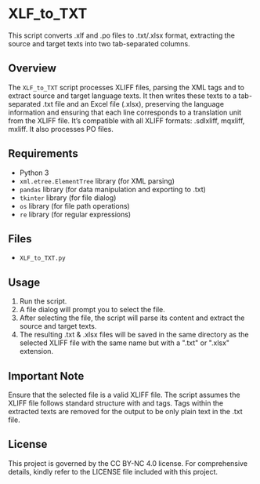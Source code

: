 # XLF_to_TXT

This script converts .xlf and .po files to .txt/.xlsx format, extracting the source and target texts into two tab-separated columns.

## Overview

The `XLF_to_TXT` script processes XLIFF files, parsing the XML tags <source> and <target> to extract source and target language texts. It then writes these texts to a tab-separated .txt file and an Excel file (.xlsx), preserving the language information and ensuring that each line corresponds to a translation unit from the XLIFF file.
It’s compatible with all XLIFF formats: .sdlxliff, mqxliff, mxliff.
It also processes PO files.

## Requirements

- Python 3
- `xml.etree.ElementTree` library (for XML parsing)
- `pandas` library (for data manipulation and exporting to .txt)
- `tkinter` library (for file dialog)
- `os` library (for file path operations)
- `re` library (for regular expressions)

## Files

- `XLF_to_TXT.py`

## Usage

1. Run the script.
2. A file dialog will prompt you to select the file.
3. After selecting the file, the script will parse its content and extract the source and target texts.
4. The resulting .txt & .xlsx files will be saved in the same directory as the selected XLIFF file with the same name but with a ".txt" or ".xlsx" extension.

## Important Note

Ensure that the selected file is a valid XLIFF file.
The script assumes the XLIFF file follows standard structure with <source> and <target> tags.
Tags within the extracted texts are removed for the output to be only plain text in the .txt file.

## License
This project is governed by the CC BY-NC 4.0 license. For comprehensive details, kindly refer to the LICENSE file included with this project.
